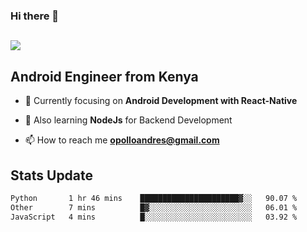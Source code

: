 ### Hi there 👋
<h2 align="left"><img src="https://readme-typing-svg.herokuapp.com?color='blue'&lines=I'm+Andrew+Opollo😊;Welcome+to+my+Github😜"> </h2>

## Android Engineer from Kenya


- 🌱 Currently focusing on **Android Development with React-Native**

- 🔭 Also learning **NodeJs** for Backend Development

- 📫 How to reach me **opolloandres@gmail.com**


## Stats Update
<!--START_SECTION:waka-->

```txt
Python       1 hr 46 mins    ██████████████████████▓░░   90.07 %
Other        7 mins          █▓░░░░░░░░░░░░░░░░░░░░░░░   06.01 %
JavaScript   4 mins          █░░░░░░░░░░░░░░░░░░░░░░░░   03.92 %
```

<!--END_SECTION:waka-->


